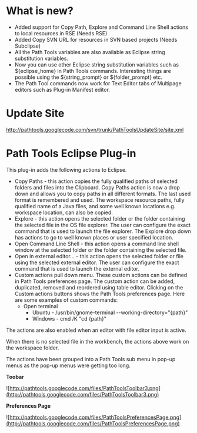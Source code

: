 # What is new? #
  * Added support for Copy Path, Explore and Command Line Shell actions to local resources in RSE (Needs RSE)
  * Added Copy SVN URL for resources in SVN based projects (Needs Subclipse)
  * All the Path Tools variables are also available as Eclipse string substitution variables.
  * Now you can use other Eclipse string substitution variables such as ${eclipse\_home} in Path Tools commands. Interesting things are possible using the ${string\_prompt} or ${folder\_prompt} etc.
  * The Path Tool commands now work for Text Editor tabs of Multipage editors such as Plug-in Manifest editor.

# Update Site #

http://pathtools.googlecode.com/svn/trunk/PathToolsUpdateSite/site.xml

# Path Tools Eclipse Plug-in #

This plug-in adds the following actions to Eclipse.

  * Copy Paths - this action copies the fully qualified paths of selected folders and files into the Clipboard. Copy Paths action is now a drop down and allows you to copy paths in all different formats. The last used format is remembered and used. The workspace resource paths, fully qualified name of a Java files, and some well known locations e.g. workspace location, can also be copied.
  * Explore - this action opens the selected folder or the folder containing the selected file in the OS file explorer.  The user can configure the exact command that is used to launch the file explorer.  The Explore drop down has actions to go to well known places or user specified location.
  * Open Command Line Shell - this action opens a command line shell window at the selected folder or the folder containing the selected file.
  * Open in external editor... - this action opens the selected folder or file using the selected external editor.  The user can configure the exact command that is used to launch the external editor.
  * Custom actions pull down menu. These custom actions can be defined in Path Tools preferences page. The custom action can be added, duplicated, removed and reordered using table editor. Clicking on the Custom actions buttons shows the Path Tools preferences page. Here are some examples of custom commands:
    * Open terminal
      * Ubuntu - /usr/bin/gnome-terminal --working-directory="{path}"
      * Windows - cmd /K "cd {path}"

The actions are also enabled when an editor with file editor input is active.

When there is no selected file in the workbench, the actions above work on the workspace folder.

The actions have been grouped into a Path Tools sub menu in pop-up menus as the pop-up menus were getting too long.

**Toobar**

![http://pathtools.googlecode.com/files/PathToolsToolbar3.png](http://pathtools.googlecode.com/files/PathToolsToolbar3.png)

**Preferences Page**

![http://pathtools.googlecode.com/files/PathToolsPreferencesPage.png](http://pathtools.googlecode.com/files/PathToolsPreferencesPage.png)